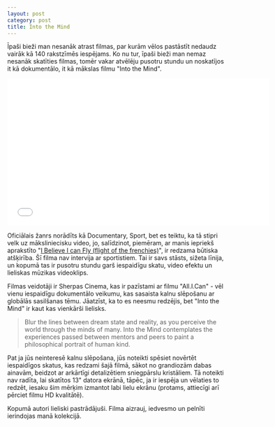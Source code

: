 ```yaml
---
layout: post
category: post
title: Into the Mind
---
```


Īpaši bieži man nesanāk atrast filmas, par kurām vēlos pastāstīt nedaudz vairāk kā 140 rakstzīmēs iespējams. Ko nu tur, īpaši bieži man nemaz nesanāk skatīties filmas, tomēr vakar atvēlēju pusotru stundu un noskatījos it kā dokumentālo, it kā mākslas filmu "Into the Mind".

<iframe src="//player.vimeo.com/video/54348266?portrait=0" width="600" height="337" frameborder="0" webkitallowfullscreen mozallowfullscreen allowfullscreen></iframe>

Oficiālais žanrs norādīts kā Documentary, Sport, bet es teiktu, ka tā stipri velk uz māksliniecisku video, jo, salīdzinot, piemēram, ar manis iepriekš aprakstīto "[I Believe I can Fly (flight of the frenchies)](http://dzerviniks.lv/es-ticu-ka-speju-lidot/ "Es ticu, ka spēju lidot")", ir redzama būtiska atšķirība. Šī filma nav intervija ar sportistiem. Tai ir savs stāsts, sižeta līnija, un kopumā tas ir pusotru stundu garš iespaidīgu skatu, video efektu un lieliskas mūzikas videoklips.

Filmas veidotāji ir Sherpas Cinema, kas ir pazīstami ar filmu "All.I.Can" - vēl vienu iespaidīgu dokumentālo veikumu, kas sasaista kalnu slēpošanu ar globālās sasilšanas tēmu. Jāatzīst, ka to es neesmu redzējis, bet "Into the Mind" ir kaut kas vienkārši lielisks.

> Blur the lines between dream state and reality, as you perceive the world through the minds of many. Into the Mind contemplates the experiences passed between mentors and peers to paint a philosophical portrait of human kind.

Pat ja jūs neinteresē kalnu slēpošana, jūs noteikti spēsiet novērtēt iespaidīgos skatus, kas redzami šajā filmā, sākot no grandiozām dabas ainavām, beidzot ar arkārtīgi detalizētiem sniegpārslu kristāliem. Tā noteikti nav radīta, lai skatītos 13" datora ekrānā, tāpēc, ja ir iespēja un vēlaties to redzēt, iesaku šim mērķim izmantot labi lielu ekrānu (protams, attiecīgi arī pērciet filmu HD kvalitātē).

Kopumā autori lieliski pastrādājuši. Filma aizrauj, iedvesmo un pelnīti ierindojas manā kolekcijā.
